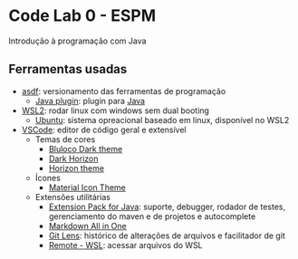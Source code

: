 # Code Lab 0 - ESPM

Introdução à programação com Java

## Ferramentas usadas

- [asdf](https://asdf-vm.com/): versionamento das ferramentas de programação
  - [Java plugin](https://github.com/halcyon/asdf-java): plugin para
    [Java](https://www.java.com/)
- [WSL2](https://docs.microsoft.com/pt-br/windows/wsl/about): rodar linux com
  windows sem dual booting
  - [Ubuntu](https://ubuntu.com/): sistema opreacional baseado em linux,
    disponível no WSL2
- [VSCode](https://code.visualstudio.com/): editor de código geral e extensível
  - Temas de cores
    - [Bluloco Dark theme](https://marketplace.visualstudio.com/items?itemName=uloco.theme-bluloco-dark)
    - [Dark Horizon](https://marketplace.visualstudio.com/items?itemName=mcagampan.dark-horizon)
    - [Horizon theme](https://marketplace.visualstudio.com/items?itemName=alexandernanberg.horizon-theme-vscode)
  - Ícones
    - [Material Icon Theme](https://marketplace.visualstudio.com/items?itemName=PKief.material-icon-theme)
  - Extensões utilitárias
    - [Extension Pack for Java](https://marketplace.visualstudio.com/items?itemName=vscjava.vscode-java-pack):
      suporte, debugger, rodador de testes, gerenciamento do maven e de projetos
      e autocomplete
    - [Markdown All in One](https://marketplace.visualstudio.com/items?itemName=yzhang.markdown-all-in-one)
    - [Git Lens](https://marketplace.visualstudio.com/items?itemName=eamodio.gitlens):
      histórico de alterações de arquivos e facilitador de git
    - [Remote - WSL](https://marketplace.visualstudio.com/items?itemName=ms-vscode-remote.remote-wsl):
      acessar arquivos do WSL
